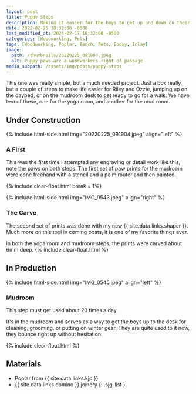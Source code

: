 ```yaml
---
layout: post
title: Puppy Steps
description: Making it easier for the boys to get up and down on their own.
date: 2022-02-25 18:32:00 -0500
last_modified_at: 2024-02-17 18:32:00 -0500
categories: [Woodworking, Pets]
tags: [Woodworking, Poplar, Bench, Pets, Epoxy, Inlay]
image:
  path: /thumbnails/20220225_091904.jpeg
  alt: Puppy paws are a woodworkers right of passage
media_subpath: /assets/img/posts/puppy-steps
---
```

This one was really simple, but a much needed project. Just a box really, but a couple of steps to make life easier for Riley and Ozzie, jumping up on the daybed, or on the mudroom desk to get ready to go for a walk. We have two of these, one for the yoga room, and another for the mud room.

## Under Construction

{% include html-side.html img="20220225_091904.jpeg" align="left" %}

### A First

This was the first time I attempted any engraving or detail work like this, note the paws on both steps. The first set of paw prints for the mudroom were done freehand with a stencil and a palm router and then painted.

{% include clear-float.html break = 1%}

{% include html-side.html img="IMG_0543.jpeg" align="right" %}

### The Carve

The second set of prints was done with my new {{ site.data.links.shaper }}. Much more on this tool in coming posts, it is one of my favorite things ever.

In both the yoga room and mudroom steps, the prints were carved about 6mm deep.
{% include clear-float.html %}

## In Production

{% include html-side.html img="IMG_0545.jpeg" align="left" %}

### Mudroom

This step must get used about 20 times a day.

It's in the mudroom and serves as a way to get the boys up to the desk for cleaning, grooming, or putting on winter gear. They are quite used to it now, they bounce right up without hesitation.

{% include clear-float.html %}

## Materials

- Poplar from {{ site.data.links.kjp }}
- {{ site.data.links.domino }} joinery
{: .sjg-list }
